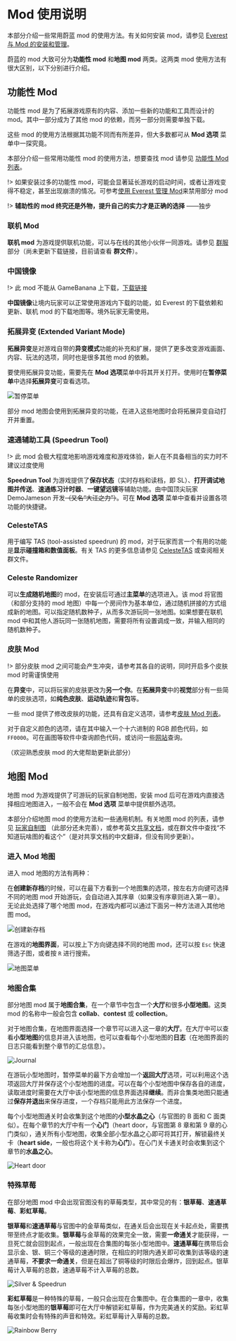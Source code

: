 # Mod 使用说明

本部分介绍一些常用蔚蓝 mod 的使用方法。有关如何安装 mod，请参见 [Everest 与 Mod 的安装和管理](zh-cn/Celeste/Mods/Everest_and_mod.md)。

蔚蓝的 mod 大致可分为**功能性 mod** 和**地图 mod** 两类。这两类 mod 使用方法有很大区别，以下分别进行介绍。

## 功能性 Mod

功能性 mod 是为了拓展游戏原有的内容、添加一些新的功能和工具而设计的 mod。其中一部分成为了其他 mod 的依赖，而另一部分则需要单独下载。

这些 mod 的使用方法根据其功能不同而有所差异，但大多数都可从 **Mod 选项** 菜单中一探究竟。

本部分介绍一些常用功能性 mod 的使用方法，想要查找 mod 请参见 [功能性 Mod 列表](zh-cn/Celeste/Mods/Functional_mod_list.md)。

!> 如果安装过多的功能性 mod，可能会显著延长游戏的启动时间，或者让游戏变得不稳定，甚至出现崩溃的情况。可参考[使用 Everest 管理 Mod](zh-cn/Celeste/Mods/Everest_and_mod.md?id=使用-everest-管理-mod)来禁用部分 mod

!> **辅助性的 mod 终究还是外物，提升自己的实力才是正确的选择** ——独步

### 联机 Mod

**联机 mod** 为游戏提供联机功能，可以与在线的其他小伙伴一同游戏。请参见 [群服](zh-cn/CelesteServer/README.md) 部分（尚未更新下载链接，目前请查看 **群文件**）。

### 中国镜像

!> 此 mod 不能从 GameBanana 上下载，[下载链接](https://celeste.weg.fan/files/ChinaMirror.zip)

**中国镜像**让境内玩家可以正常使用游戏内下载的功能，如 Everest 的下载依赖和更新、联机 mod 的下载地图等。境外玩家无需使用。

### 拓展异变 (Extended Variant Mode)

**拓展异变**是对游戏自带的**异变模式**功能的补充和扩展，提供了更多改变游戏画面、内容、玩法的选项，同时也是很多其他 mod 的依赖。

要使用拓展异变功能，需要先在 **Mod 选项**菜单中将其开关打开。使用时在**暂停菜单**中选择**拓展异变**可查看选项。

![暂停菜单](../../../img/Mods/pause_menu.jpg)

部分 mod 地图会使用到拓展异变的功能，在进入这些地图时会将拓展异变自动打开并重置。

### 速通辅助工具 (Speedrun Tool)

!> 此 mod 会极大程度地影响游戏难度和游戏体验，新人在不具备相当的实力时不建议过度使用

**Speedrun Tool** 为游戏提供了**保存状态**（实时存档和读档，即 SL）、**打开调试地图并传送**、**速通练习计时器**、**一键望远镜**等辅助功能。由中国顶尖玩家 DemoJameson 开发~~（又名“大江之力”）~~。可在 **Mod 选项** 菜单中查看并设置各项功能的快捷键。

### CelesteTAS

用于编写 TAS (tool-assisted speedrun) 的 mod，对于玩家而言一个有用的功能是**显示碰撞箱和数值面板**。有关 TAS 的更多信息请参见 [CelesteTAS](https://github.com/EverestAPI/CelesteTAS-EverestInterop/blob/master/README.md) 或查阅相关群文件。

### Celeste Randomizer

可以**生成随机地图**的 mod，在安装后可通过**主菜单**的选项进入。该 mod 将官图（和部分支持的 mod 地图）中每一个房间作为基本单位，通过随机拼接的方式组成新的地图。可以指定随机数种子，从而多次游玩同一张地图。如果想要在联机 mod 中和其他人游玩同一张随机地图，需要将所有设置调成一致，并输入相同的随机数种子。

### 皮肤 Mod

!> 部分皮肤 mod 之间可能会产生冲突，请参考其各自的说明，同时开启多个皮肤 mod 时需谨慎使用

在**异变**中，可以将玩家的皮肤更改为**另一个你**。在**拓展异变**中的**视觉**部分有一些简单的皮肤选项，如**纯色皮肤**、**运动轨迹**和**背包**等。

一些 mod 提供了修改皮肤的功能，还具有自定义选项，请参考[皮肤 Mod 列表](zh-cn/Celeste/Mods/Functional_mod_list.md?id=皮肤-mod)。

对于自定义颜色的选项，请在其中输入一个十六进制的 RGB 颜色代码，如 `FF0000`。可在画图等软件中查询颜色代码，或访问一些[网站](http://www.wahart.com.hk/rgb.htm)查询。

（欢迎熟悉皮肤 mod 的大佬帮助更新此部分）

## 地图 Mod

地图 mod 为游戏提供了可游玩的玩家自制地图，安装 mod 后可在游戏内直接选择相应地图进入，一般不会在 **Mod 选项** 菜单中提供额外选项。

本部分介绍地图 mod 的使用方法和一些通用机制。有关地图 mod 的列表，请参见 [玩家自制图](zh-cn/Celeste/Maps/) （此部分还未完善），或参考英文[共享文档](https://docs.google.com/spreadsheets/u/0/d/1_fYM8JABpChRmwvyydB3a6C5AkiFRqYLus4NWHJbJpU/htmlview#)，或在群文件中查找“不知道玩啥图的看这个”（是对共享文档的中文翻译，但没有同步更新）。

### 进入 Mod 地图

进入 mod 地图的方法有两种：

在**创建新存档**的时候，可以在最下方看到一个地图集的选项，按左右方向键可选择不同的地图 mod 开始游玩，会自动进入其序章（如果没有序章则进入第一章）。无论此处选择了哪个地图 mod，在游戏内都可以通过下面另一种方法进入其他地图 mod。

![创建新存档](../../../img/Mods/New_game.jpg)

在游戏的**地图界面**，可以按上下方向键选择不同的地图 mod，还可以按 `Esc` 快速筛选子图，或者按 `R` 进行搜索。

![地图菜单](../../../img/Mods/Map_menu.jpg)

### 地图合集

部分地图 mod 属于**地图合集**，在一个章节中包含一个**大厅**和很多**小型地图**。这类 mod 的名称中一般会包含 **collab**、**contest** 或 **collection**。

对于地图合集，在地图界面选择一个章节可以进入这一章的**大厅**。在大厅中可以查看**小型地图**的信息并进入该地图，也可以查看每个小型地图的**日志**（在地图界面的日志只能看到整个章节的汇总信息）。

![Journal](../../../img/Mods/Journal.jpg)

在游玩小型地图时，暂停菜单的最下方会增加一个**返回大厅**选项，可以利用这个选项返回大厅并保存这个小型地图的进度。可以在每个小型地图中保存各自的进度，读取进度时需要在大厅中该小型地图的信息界面选择**继续**。而非合集类地图只能通过**保存并退出**来保存进度，一个存档只能用此方法保存一个进度。

每个小型地图通关时会收集到这个地图的**小型水晶之心**（与官图的 B 面和 C 面类似）。在每个章节的大厅中有一个**心门**（heart door，与官图第 8 章和第 9 章的心门类似），通关所有小型地图，收集全部小型水晶之心即可将其打开，解锁最终关卡（**heart side**，一般也将这个关卡称为**心门**）。在心门关卡通关时会收集到这个章节的**水晶之心**。

![Heart door](../../../img/Mods/Heart_door.png)

### 特殊草莓

在部分地图 mod 中会出现官图没有的草莓类型，其中常见的有：**银草莓**、**速通草莓**、**彩虹草莓**。

**银草莓**和**速通草莓**与官图中的金草莓类似，在通关后会出现在关卡起点处，需要携带至终点才能收集。**银草莓**与金草莓的效果完全一致，需要**一命通关**才能获得，一旦死亡就会回到起点，一般出现在合集图的每张小型地图中。**速通草莓**在携带后会显示金、银、铜三个等级的速通时限，在相应的时限内通关即可收集到该等级的速通草莓，**不要求一命通关**，但是在超出了铜等级的时限后会爆炸，回到起点。银草莓计入草莓的总数，速通草莓不计入草莓的总数。

![Silver & Speedrun](../../../img/Mods/SilverBerry_and_SpeedBerry.png)

**彩虹草莓**是一种特殊的草莓，一般只会出现在合集图中。在合集图的一章中，收集每张小型地图的**银草莓**即可在大厅中解锁彩虹草莓，作为完美通关的奖励。彩虹草莓收集时会有特殊的声音和特效。彩虹草莓计入草莓的总数。

![Rainbow Berry](../../../img/Mods/RainbowBerry.jpg)
